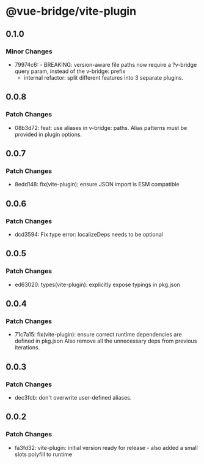 # @vue-bridge/vite-plugin

## 0.1.0

### Minor Changes

- 79974c6: - BREAKING: version-aware file paths now require a ?v-bridge query param, instead of the v-bridge: prefix
  - internal refactor: split different features into 3 separate plugins.

## 0.0.8

### Patch Changes

- 08b3d72: feat: use aliases in v-bridge: paths. Alias patterns must be provided in plugin options.

## 0.0.7

### Patch Changes

- 8edd148: fix(vite-plugin): ensure JSON import is ESM compatible

## 0.0.6

### Patch Changes

- dcd3594: Fix type error: localizeDeps needs to be optional

## 0.0.5

### Patch Changes

- ed63020: types(vite-plugin): explicitly expose typings in pkg.json

## 0.0.4

### Patch Changes

- 71c7a15: fix(vite-plugin): ensure correct runtime dependencies are defined in pkg.json
  Also remove all the unnecessary deps from previous iterations.

## 0.0.3

### Patch Changes

- dec3fcb: don't overwrite user-defined aliases.

## 0.0.2

### Patch Changes

- fa3fd32: vite-plugin: initial version ready for release - also added a small slots polyfill to runtime
